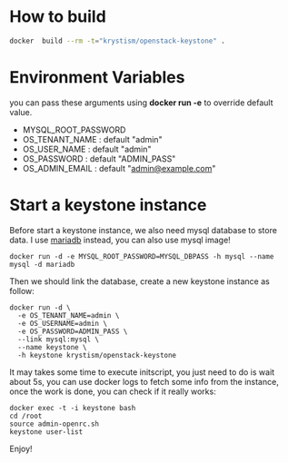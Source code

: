 # How to build
```bash
docker  build --rm -t="krystism/openstack-keystone" .
```

# Environment Variables
you can pass these arguments using **docker run -e** to override default value.
* MYSQL_ROOT_PASSWORD
* OS_TENANT_NAME : default "admin"
* OS_USER_NAME : default "admin"
* OS_PASSWORD : default "ADMIN_PASS"
* OS_ADMIN_EMAIL : default "admin@example.com"

# Start a keystone instance

Before start a keystone instance, we also need mysql database to store data. I use [mariadb](https://registry.hub.docker.com/_/mariadb/)
instead, you can also use mysql image!
```
docker run -d -e MYSQL_ROOT_PASSWORD=MYSQL_DBPASS -h mysql --name mysql -d mariadb
```
Then we should link the database, create a new keystone instance as follow:
```
docker run -d \
  -e OS_TENANT_NAME=admin \
  -e OS_USERNAME=admin \
  -e OS_PASSWORD=ADMIN_PASS \
  --link mysql:mysql \
  --name keystone \ 
  -h keystone krystism/openstack-keystone
```
It may takes some time to execute initscript, you just need to do is wait about 5s, you can use docker logs to fetch
some info from the instance, once the work is done, you can check if it really works:
```
docker exec -t -i keystone bash
cd /root
source admin-openrc.sh
keystone user-list
```
Enjoy!

